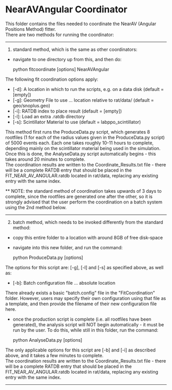 # NearAVAngular Coordinator
This folder contains the files needed to coordinate the NearAV (Angular Positions Method) fitter.  
There are two methods for running the coordinator:

-------------------------

1) standard method, which is the same as other coordinators:
- navigate to one directory up from this, and then do:

    python fitcoordinate [options] NearAVAngular

The following fit coordination options apply:
- [-d]: A location in which to run the scripts, e.g. on a data disk (default = [empty])
- [-g]: Geometry File to use ... location relative to rat/data/ (default = geo/snoplus.geo)
- [-i]: RATDB index to place result (default = [empty])
- [-l]: Load an extra .ratdb directory
- [-s]: Scintillator Material to use (default = labppo_scintillator)

This method first runs the ProduceData.py script, which generates 8 rootfiles (1 for each of the radius values given in the ProduceData.py script) of 5000 events each.  Each one takes roughly 10-11 hours to complete, depending mainly on the scintillator material being used in the simulation.  
Once this is done, the AnalyseData.py script automatically begins - this takes around 20 minutes to complete.  
The coordination results are written to the Coordinate_Results.txt file - there will be a complete RATDB entry that should be placed in the FIT_NEAR_AV_ANGULAR.ratdb located in rat/data, replacing any existing entry with the same index.  

** NOTE: the standard method of coordination takes upwards of 3 days to complete, since the rootfiles are generated one after the other, so it is strongly advised that the user perform the coordination on a batch system using the 2nd method below.

-------------------------

2) batch method, which needs to be invoked differently from the standard method:
- copy this entire folder to a location with around 8GB of free disk-space
- navigate into this new folder, and run the command:

    python ProduceData.py [options]

The options for this script are: [-g], [-l] and [-s] as specified above, as well as:
- [-b]: Batch configuration file ... absolute location

There already exists a basic "batch.config" file in the "FitCoordination" folder.  However, users may specify their own configuration using that file as a template, and then provide the filename of their new configuration file here.  

- once the production script is complete (i.e. all rootfiles have been generated), the analysis script will NOT begin automatically - it must be run by the user.  To do this, while still in this folder, run the command:

    python AnalyseData.py [options]

The only applicable options for this script are [-b] and [-i] as described above, and it takes a few minutes to complete.  
The coordination results are written to the Coordinate_Results.txt file - there will be a complete RATDB entry that should be placed in the FIT_NEAR_AV_ANGULAR.ratdb located in rat/data, replacing any existing entry with the same index.  

-------------------------

